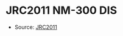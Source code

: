 <a name="material" />

# JRC2011 NM-300 DIS
<script type="application/ld+json">
  {
    "@context": "https://schema.org/",
    "@type": "ChemicalSubstance",
    "http://purl.org/dc/terms/conformsTo":
      {
        "@type": "CreativeWork",
        "@id": "https://bioschemas.org/profiles/ChemicalSubstance/0.4-RELEASE/"
      },
    "@id": "https://egonw.github.io/nanowiki/nanowiki356.html#material",
    "name": "JRC2011 NM-300 DIS",
    "sameAs": "http://127.0.0.1/mediawiki/index.php/Special:URIResolver/JRC2011_NM-2D300_DIS"
  }
</script>


* Source: [JRC2011](JRC2011.md)
